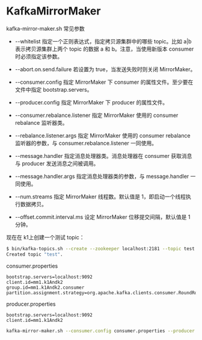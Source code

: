 
# KafkaMirrorMaker

kafka-mirror-maker.sh 常见参数

* --whitelist
指定一个正则表达式，指定拷贝源集群中的哪些 topic。比如 a|b 表示拷贝源集群上两个 topic 的数据 a 和 b。注意，当使用新版本 consumer 时必须指定该参数。

* --abort.on.send.failure
若设置为 true，当发送失败时则关闭 MirrorMaker。

* --consumer.config
指定 MirrorMaker 下 consumer 的属性文件。至少要在文件中指定 bootstrap.servers。

* --producer.config
指定 MirrorMaker 下 producer 的属性文件。

* --consumer.rebalance.listener
指定 MirrorMaker 使用的 consumer rebalance 监听器类。

* --rebalance.listener.args
指定 MirrorMaker 使用的 consumer rebalance 监听器的参数，与 consumer.rebalance.listener 一同使用。

* --message.handler
指定消息处理器类。消息处理器在 consumer 获取消息与 producer 发送消息之间被调用。

* --message.handler.args
指定消息处理器类的参数，与 message.handler 一同使用。

* --num.streams
指定 MirrorMaker 线程数。默认值是 1，即启动一个线程执行数据拷贝。

* --offset.commit.interval.ms
设定 MirrorMaker 位移提交间隔，默认值是 1 分钟。


现在在 k1上创建一个测试 topic：

```bash
$ bin/kafka-topics.sh --create --zookeeper localhost:2181 --topic test --partitions 1 --replication-factor 1
Created topic "test".

```

consumer.properties

```
bootstrap.servers=localhost:9092
client.id=mm1.k1Andk2
group.id=mm1.k1Andk2.consumer
partition.assignment.strategy=org.apache.kafka.clients.consumer.RoundRob
```

producer.properties

```
bootstrap.servers=localhost:9092
client.id=mm1.k1Andk2
```

```bash
kafka-mirror-maker.sh --consumer.config consumer.properties --producer.config producer.properties --whitelist test

```





